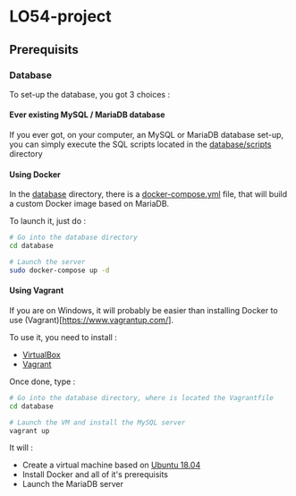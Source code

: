 # LO54-project

## Prerequisits

### Database

To set-up the database, you got 3 choices :

#### Ever existing MySQL / MariaDB database

If you ever got, on your computer, an MySQL or MariaDB database set-up, you can simply execute the SQL scripts located in the [database/scripts](database/scripts/) directory

#### Using Docker

In the [database](database/) directory, there is a [docker-compose.yml](database/docker-compose.yml) file, that will build a custom Docker image based on MariaDB.

To launch it, just do :

```bash
# Go into the database directory
cd database

# Launch the server
sudo docker-compose up -d
```

#### Using Vagrant

If you are on Windows, it will probably be easier than installing Docker to use (Vagrant)[https://www.vagrantup.com/].

To use it, you need to install :
- [VirtualBox](https://www.virtualbox.org)
- [Vagrant](https://www.vagrantup.com/)

Once done, type :

```bash
# Go into the database directory, where is located the Vagrantfile
cd database

# Launch the VM and install the MySQL server
vagrant up
```

It will :
- Create a virtual machine based on [Ubuntu 18.04](http://releases.ubuntu.com/18.04/)
- Install Docker and all of it's prerequisits
- Launch the MariaDB server